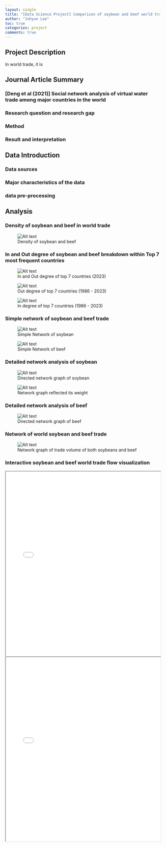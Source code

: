 ```yaml
---
layout: single
title: "[Data Science Project] Comparison of soybean and beef world trade social network analysis usingnetworkx in python"
author: "Juhyun Lee"
toc: true
categories: project
comments: true
---
```

## Project Description

In world trade, it is 

## Journal Article Summary
### [Deng et al (2021)] Social network analysis of virtual water trade among major countries in the world

### Research question and research gap 

### Method

### Result and interpretation

## Data Introduction

### Data sources

### Major characteristics of the data 

### data pre-processing

## Analysis
### Density of soybean and beef in world trade

<figure>
    <img src="/assets/density.png" alt="Alt text" />
    <figcaption>Density of soybean and beef</figcaption>
</figure>

### In and Out degree of soybean and beef breakdown within Top 7 most frequent countries

<figure>
    <img src="/assets/top7_in_out_deg.png" alt="Alt text" />
    <figcaption>In and Out degree of top 7 countries (2023)</figcaption>
</figure>

<figure>
    <img src="/assets/Out_degree.png" alt="Alt text" />
    <figcaption>Out degree of top 7 countries (1986 - 2023)</figcaption>
</figure>

<figure>
    <img src="/assets/In_degree.png" alt="Alt text" />
    <figcaption>In degree of top 7 countries (1986 - 2023)</figcaption>
</figure>


### Simple network of soybean and beef trade

<figure>
    <img src="/assets/Network_of_soybean.png" alt="Alt text" />
    <figcaption>Simple Network of soybean</figcaption>
</figure>

<figure>
    <img src="/assets/Network_of_beef.png" alt="Alt text" />
    <figcaption>Simple Network of beef</figcaption>
</figure>

### Detailed network analysis of soybean

<figure>
    <img src="/assets/arf_of_soybeans.png" alt="Alt text" />
    <figcaption>Directed network graph of soybean</figcaption>
</figure>

<figure>
    <img src="/assets/Trade_volume_of_soybeans.png" alt="Alt text" />
    <figcaption>Network graph reflected its weight</figcaption>
</figure>



### Detailed network analysis of beef

<figure>
    <img src="/assets/arf_of_Beef.png" alt="Alt text" />
    <figcaption>Directed network graph of beef</figcaption>
</figure>



### Network of world soybean and beef trade
<figure>
    <img src="/assets/TradeVolume of soybeans and beef.png" alt="Alt text" />
    <figcaption>Network graph of trade volume of both soybeans and beef</figcaption>
</figure>

### Interactive soybean and beef world trade flow visualization

<iframe src="/assets/soybean_trade_map.html" width="100%" height="600px"></iframe>

<iframe src="/assets/beef_trade_map.html" width="100%" height="600px"></iframe>
